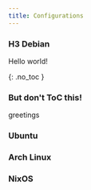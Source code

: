 ```yaml
---
title: Configurations
---
```


### H3 Debian

Hello world!

{: .no_toc }
### But don't ToC this!

greetings

### Ubuntu
### Arch Linux
### NixOS
